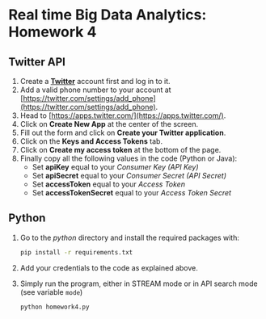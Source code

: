 # Real time Big Data Analytics: Homework 4

## Twitter API
1. Create a [**Twitter**](https://twitter.com/) account first and log in to it.
2. Add a valid phone number to your account at [https://twitter.com/settings/add_phone](https://twitter.com/settings/add_phone).
2. Head to [https://apps.twitter.com/](https://apps.twitter.com/).
3. Click on **Create New App** at the center of the screen.
4. Fill out the form and click on **Create your Twitter application**.
5. Click on the **Keys and Access Tokens** tab.
6. Click on **Create my access token** at the bottom of the page.
7. Finally copy all the following values in the code (Python or Java):
    - Set **apiKey** equal to your *Consumer Key (API Key)*
    - Set **apiSecret** equal to your *Consumer Secret (API Secret)*
    - Set **accessToken** equal to your *Access Token*
    - Set **accessTokenSecret** equal to your *Access Token Secret*

## Python
1. Go to the *python* directory and install the required packages with:
   
   ```bash
   pip install -r requirements.txt
   ```
   
2. Add your credentials to the code as explained above.

3. Simply run the program, either in STREAM mode or in API search mode (see variable `mode`)

   ```bash
   python homework4.py
   ```